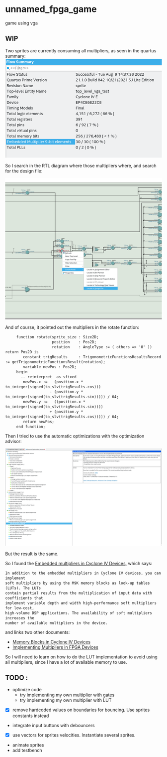 # unnamed_fpga_game
game using vga

## WIP
Two sprites are currently consuming all multipliers, as seen in the quartus summary:
![quartus summary](doc/quartus_summary_all_multipliers_used.png)

So I search in the RTL diagram where those multipliers where, and search for the design file:

![quartus rtl_viewer_search](doc/quartus_rtl_viewer_search_mul_node.png)


And of course, it pointed out the multipliers in the rotate function:

```
     function rotate(sprite_size : Size2D;
                     position    : Pos2D;
                     rotation    : AngleType := ( others => '0' )) return Pos2D is
        constant trigResults     : TrigonometricFunctionsResultsRecord := getTrigonometricFunctionsResult(rotation);
        variable newPos : Pos2D;
     begin
       -- reinterpret  as sfixed
        newPos.x :=   (position.x * to_integer(signed(to_slv(trigResults.cos)))
                    - (position.y * to_integer(signed(to_slv(trigResults.sin))))) / 64;
        newPos.y :=   ((position.x * to_integer(signed(to_slv(trigResults.sin))))
                    + (position.y * to_integer(signed(to_slv(trigResults.cos))))) / 64;
        return newPos;
     end function;

```

Then I tried to use the automatic optimizations with the optimization advisor:

![quartis resource optimization advisor](doc/quartus_resource_optimization_advisor.png)

But the result is the same.

So I found the [Embedded multipliers in Cyclone IV Devices](https://www.intel.com/programmable/technical-pdfs/654776.pdf), which says:
```
In addition to the embedded multipliers in Cyclone IV devices, you can implement
soft multipliers by using the M9K memory blocks as look-up tables (LUTs). The LUTs
contain partial results from the multiplication of input data with coefficients that
implement variable depth and width high-performance soft multipliers for low-cost,
high-volume DSP applications. The availability of soft multipliers increases the
number of available multipliers in the device.
```
and links two other documents:
 * [Memory Blocks in Cyclone IV Devices](http://www.altera.com/literature/hb/cyclone-iv/cyiv-51003.pdf)
 * [Implementing Multipliers in FPGA Devices](http://www.altera.com/literature/an/an306.pdf)

So I will need to learn on how to do the LUT implementation to avoid using all multipliers, since I have a lot of available memory to use.


## TODO : 
* optimize code 
  * try implementing my own multiplier with gates
  * try implementing my own multiplier with LUT
* [x] remove hardcoded values on boundaries for bouncing. Use sprites constants instead
* integrate input buttons with debouncers
* [x] use vectors for sprites velocities. Instantiate several sprites.
* animate sprites
* add testbench
